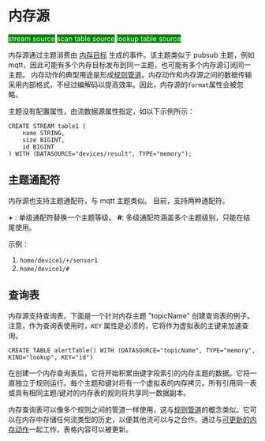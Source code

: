 # 内存源

<span style="background:green;color:white;">stream source</span>
<span style="background:green;color:white">scan table source</span>
<span style="background:green;color:white">lookup table source</span>

内存源通过主题消费由 [内存目标](../../sinks/builtin/memory.md) 生成的事件。该主题类似于 pubsub 主题，例如 mqtt，因此可能有多个内存目标发布到同一主题，也可能有多个内存源订阅同一主题。 内存动作的典型用途是形成[规则管道](../../rule_pipeline.md)。内存动作和内存源之间的数据传输采用内部格式，不经过编解码以提高效率。因此，内存源的`format`属性会被忽略。

主题没有配置属性，由流数据源属性指定，如以下示例所示：

```text
CREATE STREAM table1 (
    name STRING,
    size BIGINT,
    id BIGINT
) WITH (DATASOURCE="devices/result", TYPE="memory");
```

## 主题通配符

内存源也支持主题通配符，与 mqtt 主题类似。 目前，支持两种通配符。

**+** : 单级通配符替换一个主题等级。
**#**: 多级通配符涵盖多个主题级别，只能在结尾使用。

示例：
1. `home/device1/+/sensor1`
2. `home/device1/#`

## 查询表

内存源支持查询表。下面是一个针对内存主题 "topicName" 创建查询表的例子。注意，作为查询表使用时，`KEY` 属性是必须的，它将作为虚拟表的主键来加速查询。

```text
CREATE TABLE alertTable() WITH (DATASOURCE="topicName", TYPE="memory", KIND="lookup", KEY="id")
```

在创建一个内存查询表后，它将开始积累由键字段索引的内存主题的数据。它将一直独立于规则运行。每个主题和键对将有一个虚拟表的内存拷贝。所有引用同一表或具有相同主题/键对的内存表的规则将共享同一数据副本。

内存查询表可以像多个规则之间的管道一样使用，这与[规则管道](../../rule_pipeline.md)的概念类似。它可以在内存中存储任何流类型的历史，以便其他流可以与之合作。通过与[可更新的内存动作](../../sinks/builtin/memory.md#更新)一起工作，表格内容可以被更新。